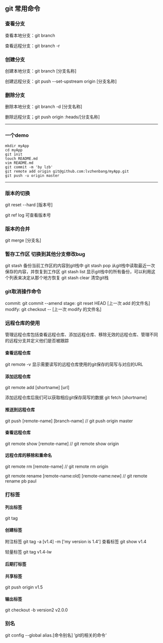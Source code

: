 ## git 常用命令

### 查看分支

查看本地分支：git branch 

查看远程分支：git branch -r

### 创建分支

创建本地分支：git branch [分支名称]

创建远程分支：git push --set-upstream origin [分支名称]

### 删除分支

删除本地分支：git branch -d [分支名称]

删除远程分支；git push origin :heads/[分支名称]


************************************************************

### 一个demo

```
mkdir myApp
cd myApp
git init
touch README.md
vim README.md
git commit -m 'by lzb'
git remote add origin git@github.com:lvzhenbang/myApp.git
git push -u origin master

```

***********************************************************

### 版本的切换

git reset --hard [版本号]

git ref log 可查看版本号

### 版本的合并

git merge [分支名]

### 暂存工作区 切换到其他分支修改bug

git stash 备份当前工作区的内容到git栈中
git stash pop 从git栈中读取最近一次保存的内容，并恢复到工作区
git stash list 显示git栈中的所有备份，可以利用这个列表来决定从那个地方恢复
git stash clear 清空git栈

### git取消操作命令
commit: git commit --amend
stage: git reset HEAD [上一次 add 的文件名]
modify: git checkout -- [上一次 modify 的文件名]

### 远程仓库的使用

管理远程仓库包括查看远程仓库、添加远程仓库、移除无效的远程仓库、管理不同的远程分支并定义他们是否被跟踪

#### 查看远程仓库

git remote
-v 显示需要读写的远程仓库使用的git保存的简写与对应的URL

#### 添加远程仓库

git remote add [shortname] [url] 

添加远程仓库后我们可以获取相应git保存简写的数据
git fetch [shortname]

#### 推送到远程仓库

git push [remote-name] [branch-name] // git push origin master

#### 查看远程仓库

git remote show [remote-name] // git remote show origin

#### 远程仓库的移除和重命名

git remote rm [remote-name] // git remote rm origin

git remote rename [remote-name:old] [remote-name:new] // git remote rename pb paul

### 打标签

#### 列出标签

git tag
#### 创建标签

附注标签 git tag -a [v1.4] -m ['my version is 1.4']
查看标签 git show v1.4

轻量标签 git tag v1.4-lw

#### 后期打标签

#### 共享标签

git push origin v1.5

#### 输出标签

git checkout -b version2 v2.0.0

### 别名

git config --global alias.[命令别名] ’git的相关的命令‘




